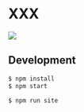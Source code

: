 # XXX

[![](https://img.shields.io/travis/ant-design/test2.svg?style=flat-square)](https://travis-ci.org/ant-design/test2)

## Development

```bash
$ npm install
$ npm start
```

```bash
$ npm run site
```
